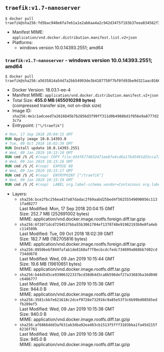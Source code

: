 ## `traefik:v1.7-nanoserver`

```console
$ docker pull traefik@sha256:fd5bac940e6fa7e61a1e2ab6aa4a2c942d3475f183b37eea834562f343c2e635
```

-	Manifest MIME: `application/vnd.docker.distribution.manifest.list.v2+json`
-	Platforms:
	-	windows version 10.0.14393.2551; amd64

### `traefik:v1.7-nanoserver` - windows version 10.0.14393.2551; amd64

```console
$ docker pull traefik@sha256:a5635814a54d7a2bb54993de3b4187750f7bf0fd93be9d321aac016631dd7352
```

-	Docker Version: 18.03.1-ee-4
-	Manifest MIME: `application/vnd.docker.distribution.manifest.v2+json`
-	Total Size: **455.0 MB (455010298 bytes)**  
	(compressed transfer size, not on-disk size)
-	Image ID: `sha256:4e1c1adceed7a2616845b7b2856d3f99ff311d0b49886d1f056e9a8777d23c7a`
-	Entrypoint: `["\/traefik"]`

```dockerfile
# Mon, 17 Sep 2018 20:04:15 GMT
RUN Apply image 10.0.14393.0
# Tue, 09 Oct 2018 18:02:39 GMT
RUN Install update 10.0.14393.2551
# Wed, 09 Jan 2019 10:15:10 GMT
RUN cmd /S /C #(nop) COPY file:d34f6774032471ee8fa4cd6a17bd5491d55cca72f0ab205550ae876ebac69724 in \traefik.exe 
# Wed, 09 Jan 2019 10:15:16 GMT
RUN cmd /S /C #(nop)  EXPOSE 80
# Wed, 09 Jan 2019 10:15:17 GMT
RUN cmd /S /C #(nop)  ENTRYPOINT ["/traefik"]
# Wed, 09 Jan 2019 10:15:19 GMT
RUN cmd /S /C #(nop)  LABEL org.label-schema.vendor=Containous org.label-schema.url=https://traefik.io org.label-schema.name=Traefik org.label-schema.description=A modern reverse-proxy org.label-schema.version=v1.7.7 org.label-schema.docker.schema-version=1.0
```

-	Layers:
	-	`sha256:bce2fbc256ea437a87dadac2f69aabd25bed4f56255549090056c1131fad0277`  
		Last Modified: Mon, 17 Sep 2018 20:04:15 GMT  
		Size: 252.7 MB (252691002 bytes)  
		MIME: application/vnd.docker.image.rootfs.foreign.diff.tar.gzip
	-	`sha256:6f2071dcd7294537bba55b3061704ef1370748e91982193b9e0fa4ebc114589b`  
		Last Modified: Tue, 09 Oct 2018 18:02:39 GMT  
		Size: 182.7 MB (182705816 bytes)  
		MIME: application/vnd.docker.image.rootfs.foreign.diff.tar.gzip
	-	`sha256:8950bebf844fafab1de8168af7f8ecbcdcfedc734699a868bb7d02cd734dd678`  
		Last Modified: Wed, 09 Jan 2019 10:15:44 GMT  
		Size: 19.6 MB (19610651 bytes)  
		MIME: application/vnd.docker.image.rootfs.diff.tar.gzip
	-	`sha256:b44d545ce93906322337bcd38d64d3ca8b596def27a33683ba16d040c6486777`  
		Last Modified: Wed, 09 Jan 2019 10:15:38 GMT  
		Size: 944.0 B  
		MIME: application/vnd.docker.image.rootfs.diff.tar.gzip
	-	`sha256:3581cbb7e621618c2dcef9728e732916c9a85e53f3c6b99bd08565edfb289ef5`  
		Last Modified: Wed, 09 Jan 2019 10:15:38 GMT  
		Size: 940.0 B  
		MIME: application/vnd.docker.image.rootfs.diff.tar.gzip
	-	`sha256:af6866ddd3af631ab3dba92ea403cb1513f5fff3103bba1fa45d215f6216f761`  
		Last Modified: Wed, 09 Jan 2019 10:15:38 GMT  
		Size: 945.0 B  
		MIME: application/vnd.docker.image.rootfs.diff.tar.gzip
